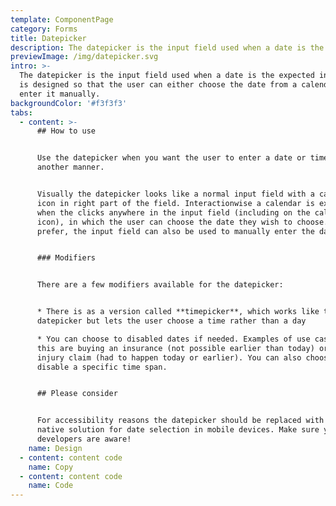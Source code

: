 ```yaml
---
template: ComponentPage
category: Forms
title: Datepicker
description: The datepicker is the input field used when a date is the expected input.
previewImage: /img/datepicker.svg
intro: >-
  The datepicker is the input field used when a date is the expected input. It
  is designed so that the user can either choose the date from a calendar or
  enter it manually.
backgroundColor: '#f3f3f3'
tabs:
  - content: >-
      ## How to use


      Use the datepicker when you want the user to enter a date or time in
      another manner.


      Visually the datepicker looks like a normal input field with a calendar
      icon in right part of the field. Interactionwise a calendar is expanded
      when the clicks anywhere in the input field (including on the calendar
      icon), in which the user can choose the date they wish to choose. If they
      prefer, the input field can also be used to manually enter the date.


      ### Modifiers


      There are a few modifiers available for the datepicker:


      * There is as a version called **timepicker**, which works like the
      datepicker but lets the user choose a time rather than a day

      * You can choose to disabled dates if needed. Examples of use case for
      this are buying an insurance (not possible earlier than today) or doing an
      injury claim (had to happen today or earlier). You can also choose to
      disable a specific time span.


      ## Please consider


      For accessibility reasons the datepicker should be replaced with the
      native solution for date selection in mobile devices. Make sure your
      developers are aware!
    name: Design
  - content: content code
    name: Copy
  - content: content code
    name: Code
---
```


